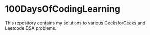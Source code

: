 # 100DaysOfCodingLearning
This repository contains my solutions to various GeeksforGeeks and Leetcode DSA problems.

